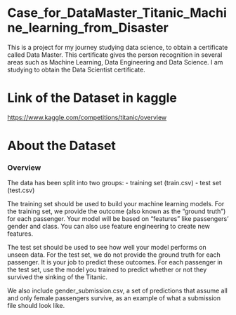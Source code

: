 # Case_for_DataMaster_Titanic_Machine_learning_from_Disaster

This is a project for my journey studying data science, to obtain a certificate called Data Master. This certificate gives the person recognition in several areas such as Machine Learning, Data Engineering and Data Science. I am studying to obtain the Data Scientist certificate.

# Link of the Dataset in kaggle
https://www.kaggle.com/competitions/titanic/overview

# About the Dataset 

### Overview
The data has been split into two groups:
    - training set (train.csv)
    - test set (test.csv)

The training set should be used to build your machine learning models. For the training set, we provide the outcome (also known as the “ground truth”) for each passenger. Your model will be based on “features” like passengers’ gender and class. You can also use feature engineering to create new features.

The test set should be used to see how well your model performs on unseen data. For the test set, we do not provide the ground truth for each passenger. It is your job to predict these outcomes. For each passenger in the test set, use the model you trained to predict whether or not they survived the sinking of the Titanic.

We also include gender_submission.csv, a set of predictions that assume all and only female passengers survive, as an example of what a submission file should look like.

